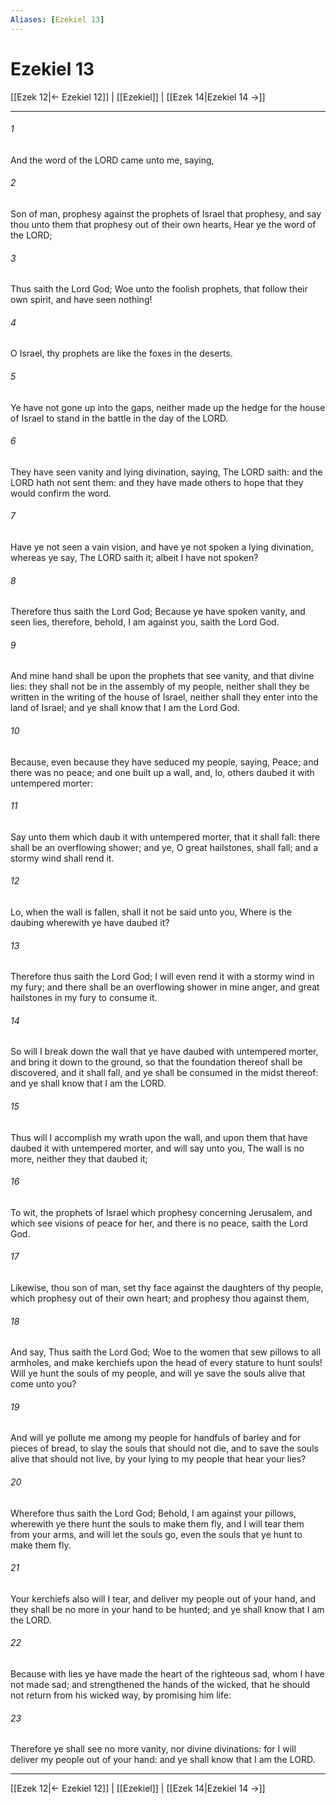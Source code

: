 ```yaml
---
Aliases: [Ezekiel 13]
---
```

# Ezekiel 13

[[Ezek 12|← Ezekiel 12]] | [[Ezekiel]] | [[Ezek 14|Ezekiel 14 →]]
***



###### 1 
And the word of the LORD came unto me, saying, 

###### 2 
Son of man, prophesy against the prophets of Israel that prophesy, and say thou unto them that prophesy out of their own hearts, Hear ye the word of the LORD; 

###### 3 
Thus saith the Lord God; Woe unto the foolish prophets, that follow their own spirit, and have seen nothing! 

###### 4 
O Israel, thy prophets are like the foxes in the deserts. 

###### 5 
Ye have not gone up into the gaps, neither made up the hedge for the house of Israel to stand in the battle in the day of the LORD. 

###### 6 
They have seen vanity and lying divination, saying, The LORD saith: and the LORD hath not sent them: and they have made others to hope that they would confirm the word. 

###### 7 
Have ye not seen a vain vision, and have ye not spoken a lying divination, whereas ye say, The LORD saith it; albeit I have not spoken? 

###### 8 
Therefore thus saith the Lord God; Because ye have spoken vanity, and seen lies, therefore, behold, I am against you, saith the Lord God. 

###### 9 
And mine hand shall be upon the prophets that see vanity, and that divine lies: they shall not be in the assembly of my people, neither shall they be written in the writing of the house of Israel, neither shall they enter into the land of Israel; and ye shall know that I am the Lord God. 

###### 10 
Because, even because they have seduced my people, saying, Peace; and there was no peace; and one built up a wall, and, lo, others daubed it with untempered morter: 

###### 11 
Say unto them which daub it with untempered morter, that it shall fall: there shall be an overflowing shower; and ye, O great hailstones, shall fall; and a stormy wind shall rend it. 

###### 12 
Lo, when the wall is fallen, shall it not be said unto you, Where is the daubing wherewith ye have daubed it? 

###### 13 
Therefore thus saith the Lord God; I will even rend it with a stormy wind in my fury; and there shall be an overflowing shower in mine anger, and great hailstones in my fury to consume it. 

###### 14 
So will I break down the wall that ye have daubed with untempered morter, and bring it down to the ground, so that the foundation thereof shall be discovered, and it shall fall, and ye shall be consumed in the midst thereof: and ye shall know that I am the LORD. 

###### 15 
Thus will I accomplish my wrath upon the wall, and upon them that have daubed it with untempered morter, and will say unto you, The wall is no more, neither they that daubed it; 

###### 16 
To wit, the prophets of Israel which prophesy concerning Jerusalem, and which see visions of peace for her, and there is no peace, saith the Lord God. 

###### 17 
Likewise, thou son of man, set thy face against the daughters of thy people, which prophesy out of their own heart; and prophesy thou against them, 

###### 18 
And say, Thus saith the Lord God; Woe to the women that sew pillows to all armholes, and make kerchiefs upon the head of every stature to hunt souls! Will ye hunt the souls of my people, and will ye save the souls alive that come unto you? 

###### 19 
And will ye pollute me among my people for handfuls of barley and for pieces of bread, to slay the souls that should not die, and to save the souls alive that should not live, by your lying to my people that hear your lies? 

###### 20 
Wherefore thus saith the Lord God; Behold, I am against your pillows, wherewith ye there hunt the souls to make them fly, and I will tear them from your arms, and will let the souls go, even the souls that ye hunt to make them fly. 

###### 21 
Your kerchiefs also will I tear, and deliver my people out of your hand, and they shall be no more in your hand to be hunted; and ye shall know that I am the LORD. 

###### 22 
Because with lies ye have made the heart of the righteous sad, whom I have not made sad; and strengthened the hands of the wicked, that he should not return from his wicked way, by promising him life: 

###### 23 
Therefore ye shall see no more vanity, nor divine divinations: for I will deliver my people out of your hand: and ye shall know that I am the LORD.

***
[[Ezek 12|← Ezekiel 12]] | [[Ezekiel]] | [[Ezek 14|Ezekiel 14 →]]
